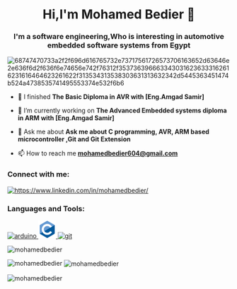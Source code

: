 <h1 align="center">Hi,I'm Mohamed Bedier 👋</h1>
<h3 align="center">I'm a software engineering,Who is interesting in automotive embedded software systems from Egypt</h3>


![68747470733a2f2f696d616765732e73717561726573706163652d63646e2e636f6d2f636f6e74656e742f76312f3537363966633430316236333162616231616464623261622f313534313538303631313632342d5445363451474b524a4738535741495553374e532f6b6](https://github.com/MohamedBedier/MohamedBedier/assets/113776299/b5e3107d-6057-458d-b834-8808d2f5dfe7)


- 🔭 I finished **The Basic Diploma in AVR with [Eng.Amgad Samir]**
  
- 🌱 I’m currently working on **The Advanced Embedded systems diploma in ARM with [Eng.Amgad Samir]**

- 💬 Ask me about **Ask me about C programming, AVR, ARM based microcontroller ,Git and Git Extension**

- 📫 How to reach me **mohamedbedier604@gmail.com**



<h3 align="left">Connect with me:</h3>
<p align="left">
<a href="https://linkedin.com/in/https://www.linkedin.com/in/mohamedbedier/" target="blank"><img align="center" src="https://raw.githubusercontent.com/rahuldkjain/github-profile-readme-generator/master/src/images/icons/Social/linked-in-alt.svg" alt="https://www.linkedin.com/in/mohamedbedier/" height="30" width="40" /></a>

<h3 align="left">Languages and Tools:</h3>
<p align="left"> <a href="https://www.arduino.cc/" target="_blank" rel="noreferrer"> <img src="https://cdn.worldvectorlogo.com/logos/arduino-1.svg" alt="arduino" width="40" height="40"/> </a> <a href="https://www.cprogramming.com/" target="_blank" rel="noreferrer"> <img src="https://raw.githubusercontent.com/devicons/devicon/master/icons/c/c-original.svg" alt="c" width="40" height="40"/> </a> <a href="https://git-scm.com/" target="_blank" rel="noreferrer"> <img src="https://www.vectorlogo.zone/logos/git-scm/git-scm-icon.svg" alt="git" width="40" height="40"/> </a> </p>


<p align="left"> <img src="https://komarev.com/ghpvc/?username=mohamedbedier&label=Profile%20views&color=0e75b6&style=flat" alt="mohamedbedier" /> </p>



<p><img align="left" src="https://github-readme-stats.vercel.app/api/top-langs?username=mohamedbedier&show_icons=true&locale=en&layout=compact" alt="mohamedbedier" /></p>

<p>&nbsp;<img align="center" src="https://github-readme-stats.vercel.app/api?username=mohamedbedier&show_icons=true&locale=en" alt="mohamedbedier" /></p>

<p><img align="center" src="https://github-readme-streak-stats.herokuapp.com/?user=mohamedbedier&" alt="mohamedbedier" /></p>



